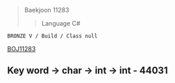 >Baekjoon 11283
>>Language C#

```BRONZE V / Build / Class null```

[BOJ11283](https://www.acmicpc.net/problem/11283)<br>
<h2>Key word -> char -> int -> int - 44031</h2>

